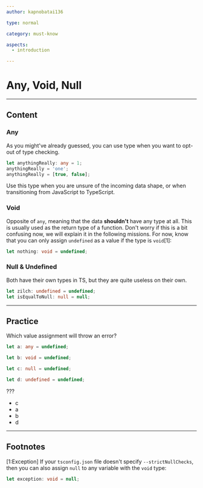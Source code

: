 ```yaml
---
author: kapnobatai136

type: normal

category: must-know

aspects:
  - introduction

---
```


# Any, Void, Null

---
## Content

### Any

As you might've already guessed, you can use type when you want to opt-out of type checking.

```ts
let anythingReally: any = 1;
anythingReally = 'one';
anythingReally = [true, false];
```

Use this type when you are unsure of the incoming data shape, or when transitioning from JavaScript to TypeScript.

### Void

Opposite of `any`, meaning that the data **shouldn't** have any type at all. This is usually used as the return type of a function. Don't worry if this is a bit confusing now, we will explain it in the following missions. For now, know that you can only assign `undefined` as a value if the type is `void`[1]:

```ts
let nothing: void = undefined;
```

### Null & Undefined

Both have their own types in TS, but they are quite useless on their own.

```ts
let zilch: undefined = undefined;
let isEqualToNull: null = null;
```

---
## Practice

Which value assignment will throw an error?

```ts
let a: any = undefined;

let b: void = undefined;

let c: null = undefined;

let d: undefined = undefined;
```

???

* c
* a
* b
* d

---
## Footnotes

[1:Exception]
If your `tsconfig.json` file doesn't specify `--strictNullChecks`, then you can also assign `null` to any variable with the `void` type:

```ts
let exception: void = null;
```